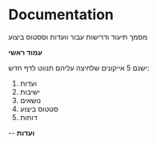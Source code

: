# Documentation
מסמך תיעוד ודרישות עבור וועדות וססטוס ביצוע



**עמוד ראשי**

ישנם 5 אייקונים שלחיצה עליהם תנווט לדף חדש:
1. ועדות
2. ישיבות
3. נושאים
4. סטטוס ביצוע
5. דוחות

--
**ועדות**
